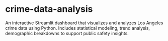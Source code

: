 # crime-data-analysis
An interactive Streamlit dashboard that visualizes and analyzes Los Angeles crime data using Python. Includes statistical modeling, trend analysis, demographic breakdowns to support public safety insights.
